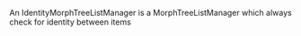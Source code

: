 An IdentityMorphTreeListManager is a MorphTreeListManager which always check for identity between items